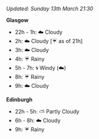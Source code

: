 *Updated: Sunday 13th March 21:30*

**Glasgow**

* 22h - 1h: :cloud: Cloudy
* 2h: :cloud: Cloudy [:umbrella: as of 21h]
* 3h: :cloud: Cloudy
* 4h: :umbrella: Rainy
* 5h - 7h: :cyclone: Windy (:cloud:)
* 8h: :umbrella: Rainy
* 9h: :cloud: Cloudy

**Edinburgh**

* 22h - 5h: :partly_sunny: Partly Cloudy
* 6h - 8h: :cloud: Cloudy
* 9h: :umbrella: Rainy
